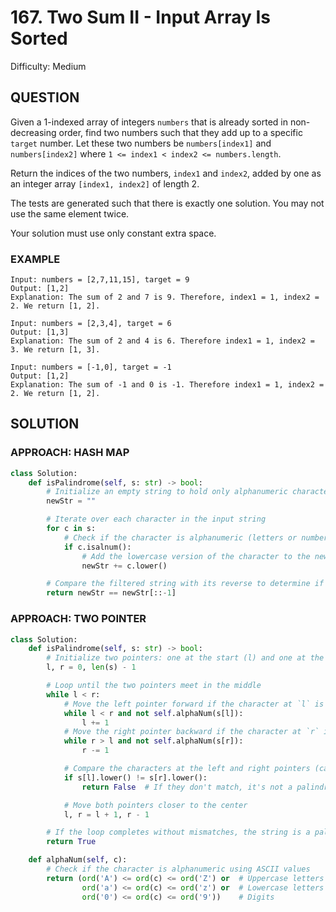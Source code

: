 # 167. Two Sum II - Input Array Is Sorted
Difficulty: Medium

## QUESTION

Given a 1-indexed array of integers `numbers` that is already sorted in non-decreasing order, find two numbers such that they add up to a specific `target` number. Let these two numbers be `numbers[index1]` and `numbers[index2]` where `1 <= index1 < index2 <= numbers.length`.

Return the indices of the two numbers, `index1` and `index2`, added by one as an integer array `[index1, index2]` of length 2.

The tests are generated such that there is exactly one solution. You may not use the same element twice.

Your solution must use only constant extra space.

### EXAMPLE

```
Input: numbers = [2,7,11,15], target = 9
Output: [1,2]
Explanation: The sum of 2 and 7 is 9. Therefore, index1 = 1, index2 = 2. We return [1, 2].
```

```
Input: numbers = [2,3,4], target = 6
Output: [1,3]
Explanation: The sum of 2 and 4 is 6. Therefore index1 = 1, index2 = 3. We return [1, 3].
```

```
Input: numbers = [-1,0], target = -1
Output: [1,2]
Explanation: The sum of -1 and 0 is -1. Therefore index1 = 1, index2 = 2. We return [1, 2].
```

## SOLUTION

### APPROACH: HASH MAP

```python
class Solution:
    def isPalindrome(self, s: str) -> bool:
        # Initialize an empty string to hold only alphanumeric characters
        newStr = ""

        # Iterate over each character in the input string
        for c in s:
            # Check if the character is alphanumeric (letters or numbers)
            if c.isalnum():
                # Add the lowercase version of the character to the new string
                newStr += c.lower()

        # Compare the filtered string with its reverse to determine if it's a palindrome
        return newStr == newStr[::-1]
```

### APPROACH: TWO POINTER

```python
class Solution:
    def isPalindrome(self, s: str) -> bool:
        # Initialize two pointers: one at the start (l) and one at the end (r) of the string
        l, r = 0, len(s) - 1

        # Loop until the two pointers meet in the middle
        while l < r:
            # Move the left pointer forward if the character at `l` is not alphanumeric
            while l < r and not self.alphaNum(s[l]):
                l += 1
            # Move the right pointer backward if the character at `r` is not alphanumeric
            while r > l and not self.alphaNum(s[r]):
                r -= 1

            # Compare the characters at the left and right pointers (case insensitive)
            if s[l].lower() != s[r].lower():
                return False  # If they don't match, it's not a palindrome

            # Move both pointers closer to the center
            l, r = l + 1, r - 1

        # If the loop completes without mismatches, the string is a palindrome
        return True

    def alphaNum(self, c):
        # Check if the character is alphanumeric using ASCII values
        return (ord('A') <= ord(c) <= ord('Z') or  # Uppercase letters
                ord('a') <= ord(c) <= ord('z') or  # Lowercase letters
                ord('0') <= ord(c) <= ord('9'))    # Digits
```
